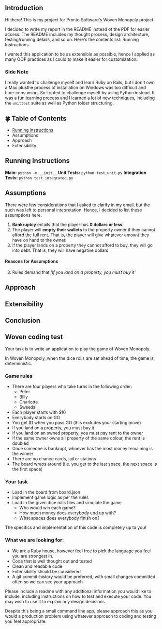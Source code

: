 ## Introduction

Hi there! This is my project for Pronto Software's Woven Monopoly project.

I decided to write my report in the README instead of the PDF for easier access. The README includes my thought process, design architecture, testing/running details, and so on. Here's the contents list:
Running Instructions

I wanted this application to be as extensible as possible, hence I applied as many OOP practices as I could to make it easier for customization.

### Side Note

I really wanted to challenge myself and learn Ruby on Rails, but I don't own a Mac plusthe process of installation on Windows was too difficult and time-consuming. So I opted to challenge myself by using Python instead. It was a fun learning process and I learned a lot of new techniques, including the `unittest` suite as well as Python folder structuring.

## 🍀 Table of Contents

* [Running Instructions](#running-instructions)
* Assumptions
* Approach
* Extensibility

## Running Instructions

**Main:**
``python -m __init__``
**Unit Tests:**
``python test_unit.py``
**Integration Tests:**
``python test_integrated.py``

## Assumptions

There were few considerations that I asked to clarify in my email, but the such was left to personal intepretation. Hence, I decided to list these assumptions here.

1. **Bankruptcy** entails that the player has **0 dollars or less**.
2. The player will **empty their wallets** to the property owner if they cannot afford the full rent. That is, the player will give whatever amount they have on hand to the owner.
3. If the player lands on a property they cannot afford to buy, they will go into debt. That is, they will have negative dollars

#### Reasons for Assumptions

3. Rules demand that *'If you land on a property, you must buy it'*

## Approach

## Extensibility

## Conclusion

## Woven coding test

Your task is to write an application to play the game of Woven Monopoly.

In Woven Monopoly, when the dice rolls are set ahead of time, the game is deterministic.

### Game rules

* There are four players who take turns in the following order:
  * Peter
  * Billy
  * Charlotte
  * Sweedal
* Each player starts with $16
* Everybody starts on GO
* You get $1 when you pass GO (this excludes your starting move)
* If you land on a property, you must buy it
* If you land on an owned property, you must pay rent to the owner
* If the same owner owns all property of the same colour, the rent is doubled
* Once someone is bankrupt, whoever has the most money remaining is the winner
* There are no chance cards, jail or stations
* The board wraps around (i.e. you get to the last space, the next space is the first space)

### Your task

* Load in the board from board.json
* Implement game logic as per the rules
* Load in the given dice rolls files and simulate the game
  * Who would win each game?
  * How much money does everybody end up with?
  * What spaces does everybody finish on?

The specifics and implementation of this code is completely up to you!

### What we are looking for:

* We are a Ruby house, however feel free to pick the language you feel you are strongest in.
* Code that is well thought out and tested
* Clean and readable code
* Extensibility should be considered
* A git commit-history would be preferred, with small changes committed often so we can see your approach

Please include a readme with any additional information you would like to include, including instructions on how to test and execute your code.  You may wish to use it to explain any design decisions.

Despite this being a small command line app, please approach this as you would a production problem using whatever approach to coding and testing you feel appropriate.
